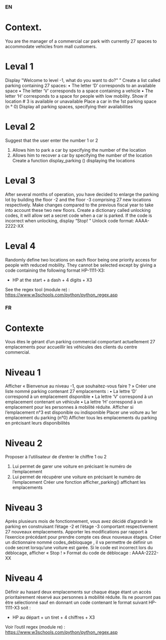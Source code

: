 ### EN
# Context.
You are the manager of a commercial car park with
currently 27 spaces to accommodate vehicles from
mall customers.

  # Leval 1
Display "Welcome to level -1, what do you want to do?" "
Create a list called parking containing 27 spaces:
• The letter ‘D’ corresponds to an available space
• The letter ‘V’ corresponds to a space containing a
vehicle
• The letter ‘H’ corresponds to a space for people
with low mobility.
Show if location # 3 is available or unavailable
Place a car in the 1st parking space (n ° 0)
Display all parking spaces, specifying their
availabilities


  # Leval 2
  Suggest that the user enter the number 1 or 2
1. Allows him to park a car by specifying the number of
the location
2. Allows him to recover a car by specifying the number of
the location
Create a function display_parking () displaying the locations


  # Leval 3
After several months of operation, you have decided to enlarge
the parking lot by building the floor -2 and the floor -3 comprising
27 new locations respectively.
Make changes compared to the previous fiscal year to
take into account these two new floors.
Create a dictionary called unlocking codes, it will allow
set a secret code when a car is parked. If the code is
incorrect when unlocking, display “Stop! "
Unlock code format: AAAA-2222-XX


# Leval 4
Randomly define two locations on each floor being one
priority access for people with reduced mobility.
They cannot be selected except by giving a code
containing the following format HP-1111-X3:
- HP at the start + a dash + 4 digits + X3

See the regex tool (module re) : https://www.w3schools.com/python/python_regex.asp

### FR
# Contexte
Vous êtes le gérant d’un parking commercial comportant
actuellement 27 emplacements pour accueillir les véhicules des
clients du centre commercial.


  # Niveau 1
Afficher « Bienvenue au niveau -1, que souhaitez-vous faire ? »
Créer une liste nommé parking contenant 27 emplacements :
• La lettre ‘D’ correspond à un emplacement disponible
• La lettre ‘V’ correspond à un emplacement contenant un
véhicule
• La lettre ‘H’ correspond à un emplacement pour les personnes
à mobilité réduite.
Afficher si l’emplacement n°3 est disponible ou indisponible
Placer une voiture au 1er emplacement du parking (n°0)
Afficher tous les emplacements du parking en précisant leurs
disponibilités


  # Niveau 2
Proposer à l’utilisateur de d’entrer le chiffre 1 ou 2
1. Lui permet de garer une voiture en précisant le numéro de
l’emplacement
2. Lui permet de récupérer une voiture en précisant le numéro de
l’emplacement
Créer une fonction afficher_parking() affichant les emplacements


  # Niveau 3
Après plusieurs mois de fonctionnement, vous avez décidé d’agrandir
le parking en construisant l’étage -2 et l’étage -3 comportant
respectivement 27 nouveaux emplacements.
Apporter les modifications par rapport à l’exercice précédant pour
prendre compte ces deux nouveaux étages.
Créer un dictionnaire nommé codes_debloquage , il va permettre de
définir un code secret lorsqu’une voiture est garée. Si le code est
incorrect lors du déblocage, afficher « Stop ! »
Format du code de déblocage : AAAA-2222-XX


   # Niveau 4
Définir au hasard deux emplacements sur chaque étage étant un
accès prioritairement réservé aux personnes à mobilité réduite.
Ils ne pourront pas être sélectionné sauf en donnant un code
contenant le format suivant HP-1111-X3 soit :
- HP au départ + un tiret + 4 chiffres + X3

Voir l’outil regex (module re) : https://www.w3schools.com/python/python_regex.asp
